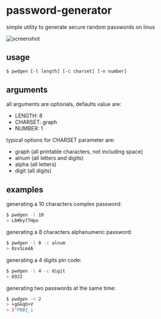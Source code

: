# password-generator
simple utility to generate secure random passwords on linux


![screenshot](https://lh4.googleusercontent.com/zU1EYn5MqDOKB4NEXfoWdTXj9agcJPlyBk64atnOywqmi9a-wp3cEtXLXvkr8IBXMJfNLHkVlK6ootA=w1366-h675 "screenshot")
## usage
```bash 
$ pwdgen [-l length] [-c charset] [-n number]
```

## arguments
all arguments are optionals, defaults value are:
* LENGTH: 8
* CHARSET: graph
* NUMBER: 1

typical options for CHARSET parameter are:
* graph (all printable characters, not including space)
* alnum (all letters and digits)
* alpha (all letters)
* digit (all digits)

## examples
generating a 10 characters complex password:
```bash 
$ pwdgen -l 10
> L8#by77Hpo
```

generating a 8 characters alphanumeric password:

```bash 
$ pwdgen -l 8 -c alnum
> 0zxSLm4A
```
generating a 4 digits pin code:
```bash 
$ pwdgen -l 4 -c digit
> 6922
```
generating two passwords at the same time:
```bash 
$ pwdgen -n 2
> +gGkqO+V
> )"PBB{_i
```
